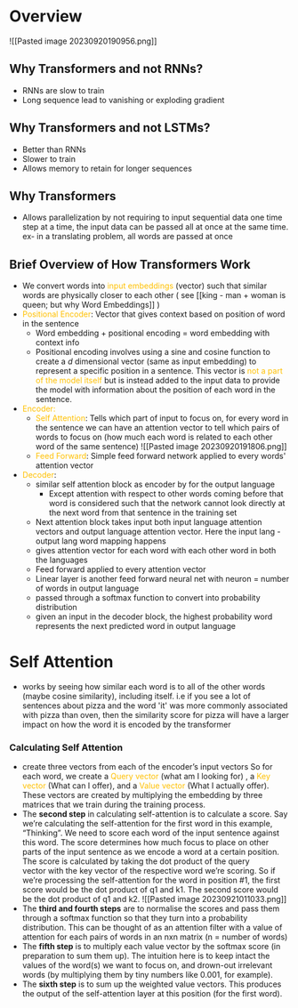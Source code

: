 # Overview
![[Pasted image 20230920190956.png]]
## Why Transformers and not RNNs?

- RNNs are slow to train
- Long sequence lead to vanishing or exploding gradient
## Why Transformers and not LSTMs?

- Better than RNNs
- Slower to train
- Allows memory to retain for longer sequences
## Why Transformers

- Allows parallelization by not requiring to input sequential data one time step at a time, the input data can be passed all at once at the same time. ex- in a translating problem, all words are passed at once 
## Brief Overview of How Transformers Work

- We convert words into <span style="color:#ffc000">input embeddings</span> (vector) such that similar words are physically closer to each other  ( see [[king - man + woman is queen; but why Word Embeddings]] ) 
- <span style="color:#ffc000">Positional Encoder</span>: Vector that gives context based on position of word in the sentence
	- Word embedding + positional encoding = word embedding with context info
	- Positional encoding involves using a sine and cosine function to create a $d$ dimensional vector (same as input embedding) to represent a specific position in a sentence. This vector is <span style="color:#ffc000">not a part of the model itself</span> but is instead added to the input data to provide the model with information about the position of each word in the sentence.
- <span style="color:#ffc000">Encoder:</span>
	- <span style="color:#ffc000">Self Attention</span>: Tells which part of input to focus on, for every word in the sentence we can have an attention vector to tell which pairs of words to focus on (how much each word is related to each other word of the same sentence) ![[Pasted image 20230920191806.png]]
	- <span style="color:#ffc000">Feed Forward</span>: Simple feed forward network applied to every words' attention vector
- <span style="color:#ffc000">Decoder</span>:
	- similar self attention block as encoder by for the output language 
		- Except attention with respect to other words coming before that word is considered such that the network cannot look directly at the next word from that sentence in the training set
	- Next attention block takes input both input language attention vectors and output language attention vector. Here the input lang - output lang word mapping happens
	- gives attention vector for each word with each other word in both the languages
	- Feed forward applied to every attention vector
	- Linear layer is another feed forward neural net with neuron = number of words in output language
	- passed through a softmax function to convert into probability distribution
	- given an input in the decoder block, the highest probability word represents the next predicted word in output language
# Self Attention

- works by seeing how similar each word is to all of the other words (maybe cosine similarity), including itself. i.e if you see a lot of sentences about pizza and the word 'it' was more commonly associated with pizza than oven, then the similarity score for pizza will have a larger impact on how the word it is encoded by the transformer
### Calculating Self Attention

- create three vectors from each of the encoder’s input vectors So for each word, we create a <span style="color:#ffc000">Query vector</span> (what am I looking for) , a <span style="color:#ffc000">Key vector</span> (What can I offer), and a <span style="color:#ffc000">Value vector</span> (What I actually offer). These vectors are created by multiplying the embedding by three matrices that we train during the training process.
- The **second step** in calculating self-attention is to calculate a score. Say we’re calculating the self-attention for the first word in this example, “Thinking”. We need to score each word of the input sentence against this word. The score determines how much focus to place on other parts of the input sentence as we encode a word at a certain position. The score is calculated by taking the dot product of the query vector with the key vector of the respective word we’re scoring. So if we’re processing the self-attention for the word in position #1, the first score would be the dot product of q1 and k1. The second score would be the dot product of q1 and k2. ![[Pasted image 20230921011033.png]]
- The **third and fourth steps** are to normalise the scores and pass them through a softmax function so that they turn into a probability distribution. This can be thought of as an attention filter with a value of attention for each pairs of words in an nxn matrix (n = number of words)
- The **fifth step** is to multiply each value vector by the softmax score (in preparation to sum them up). The intuition here is to keep intact the values of the word(s) we want to focus on, and drown-out irrelevant words (by multiplying them by tiny numbers like 0.001, for example). 
- The **sixth step** is to sum up the weighted value vectors. This produces the output of the self-attention layer at this position (for the first word).